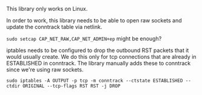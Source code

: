 This library only works on Linux.

In order to work, this library needs to be able to open raw sockets and update the conntrack table
via netlink.

`sudo setcap CAP_NET_RAW,CAP_NET_ADMIN+ep` might be enough?

iptables needs to be configured to drop the outbound RST packets that it would usually create. We do this only
for tcp connections that are already in ESTABLISHED in conntrack. The library manually adds these to conntrack since
we're using raw sockets.

`sudo iptables -A OUTPUT -p tcp -m conntrack --ctstate ESTABLISHED --ctdir ORIGINAL --tcp-flags RST RST -j DROP`